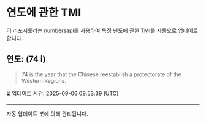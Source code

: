 
# 연도에 관한 TMI

이 리포지토리는 numbersapi를 사용하여 특정 년도에 관한 TMI를 자동으로 업데이트합니다.

## 연도: (74 i)
> 74 is the year that the Chinese reestablish a protectorate of the Western Regions.

⏳ 업데이트 시간: 2025-09-06 09:53:39 (UTC)

---
자동 업데이트 봇에 의해 관리됩니다.
